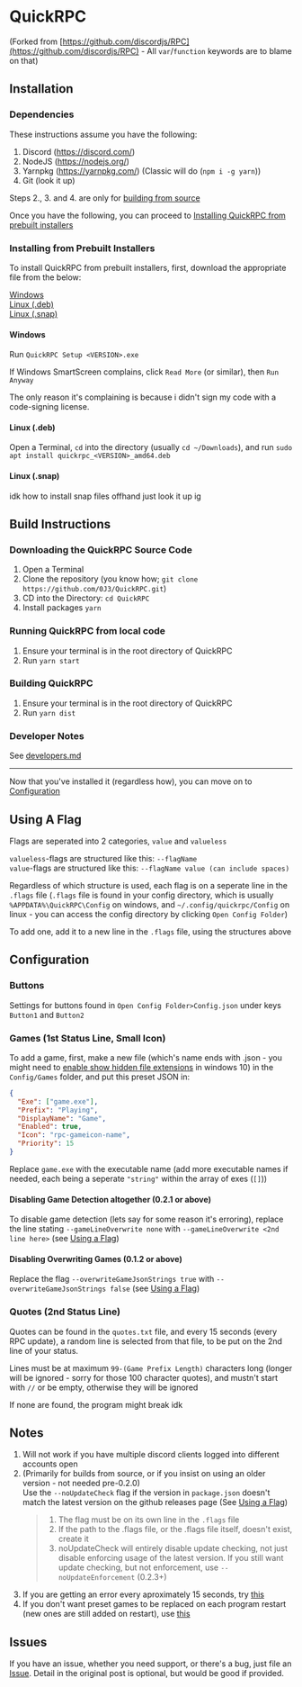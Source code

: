 # QuickRPC

(Forked from [https://github.com/discordjs/RPC](https://github.com/discordjs/RPC) - All `var`/`function` keywords are to blame on that)<br/>

## Installation

### Dependencies

These instructions assume you have the following:

1. Discord (https://discord.com/)
2. NodeJS (https://nodejs.org/)
3. Yarnpkg (https://yarnpkg.com/) (Classic will do (`npm i -g yarn`))
4. Git (look it up)

Steps 2., 3. and 4. are only for [building from source](#build-instructions)

Once you have the following, you can proceed to [Installing QuickRPC from prebuilt installers](#installing-from-prebuilt-installers)

### Installing from Prebuilt Installers

To install QuickRPC from prebuilt installers, first, download the appropriate file from the below:

[Windows](https://quickrpc.nora.lgbt/download?platform=win)<br/>
[Linux (.deb)](https://quickrpc.nora.lgbt/download?platform=deb)<br/>
[Linux (.snap)](https://quickrpc.nora.lgbt/download?platform=snap)<br/>

#### Windows

Run `QuickRPC Setup <VERSION>.exe`

If Windows SmartScreen complains, click `Read More` (or similar), then `Run Anyway`

The only reason it's complaining is because i didn't sign my code with a code-signing license.

#### Linux (.deb)

Open a Terminal, `cd` into the directory (usually `cd ~/Downloads`), and run `sudo apt install quickrpc_<VERSION>_amd64.deb`

#### Linux (.snap)

idk how to install snap files offhand just look it up ig

## Build Instructions

### Downloading the QuickRPC Source Code

1. Open a Terminal
2. Clone the repository (you know how; `git clone https://github.com/0J3/QuickRPC.git`)
3. CD into the Directory: `cd QuickRPC`
4. Install packages `yarn`

### Running QuickRPC from local code

1. Ensure your terminal is in the root directory of QuickRPC
2. Run `yarn start`

### Building QuickRPC

1. Ensure your terminal is in the root directory of QuickRPC
2. Run `yarn dist`

### Developer Notes
See [developers.md](/developers.md)

---

Now that you've installed it (regardless how), you can move on to [Configuration](#configuration)

## Using A Flag

Flags are seperated into 2 categories, `value` and `valueless`

`valueless`-flags are structured like this: `--flagName`<br/>
`value`-flags are structured like this: `--flagName value (can include spaces)`

Regardless of which structure is used, each flag is on a seperate line in the `.flags` file (`.flags` file is found in your config directory, which is usually `%APPDATA%\QuickRPC\Config` on windows, and `~/.config/quickrpc/Config` on linux - you can access the config directory by clicking `Open Config Folder`)

To add one, add it to a new line in the `.flags` file, using the structures above

## Configuration

### Buttons

Settings for buttons found in `Open Config Folder>Config.json` under keys `Button1` and `Button2`

### Games (1st Status Line, Small Icon)

To add a game, first, make a new file (which's name ends with .json - you might need to [enable show hidden file extensions](https://fileinfo.com/help/windows_10_show_file_extensions) in windows 10) in the `Config/Games` folder, and put this preset JSON in:

```json
{
  "Exe": ["game.exe"],
  "Prefix": "Playing",
  "DisplayName": "Game",
  "Enabled": true,
  "Icon": "rpc-gameicon-name",
  "Priority": 15
}
```

Replace `game.exe` with the executable name (add more executable names if needed, each being a seperate `"string"` within the array of exes (`[]`))

#### Disabling Game Detection altogether (0.2.1 or above)

To disable game detection (lets say for some reason it's erroring), replace the line stating `--gameLineOverwrite none` with `--gameLineOverwrite <2nd line here>` (see [Using a Flag](#using-a-flag))

#### Disabling Overwriting Games (0.1.2 or above)

Replace the flag `--overwriteGameJsonStrings true` with `--overwriteGameJsonStrings false` (see [Using a Flag](#using-a-flag))

### Quotes (2nd Status Line)

Quotes can be found in the `quotes.txt` file, and every 15 seconds (every RPC update), a random line is selected from that file, to be put on the 2nd line of your status.

Lines must be at maximum `99-(Game Prefix Length)` characters long (longer will be ignored - sorry for those 100 character quotes), and mustn't start with `//` or be empty, otherwise they will be ignored

If none are found, the program might break idk

## Notes

1. Will not work if you have multiple discord clients logged into different accounts open
2. (Primarily for builds from source, or if you insist on using an older version - not needed pre-0.2.0)<br/>Use the `--noUpdateCheck` flag if the version in `package.json` doesn't match the latest version on the github releases page (See [Using a Flag](#using-a-flag))<br/>
   > 1. The flag must be on its own line in the `.flags` file
   > 2. If the path to the .flags file, or the .flags file itself, doesn't exist, create it
   > 3. noUpdateCheck will entirely disable update checking, not just disable enforcing usage of the latest version.
   >   If you still want update checking, but not enforcement, use `--noUpdateEnforcement` (0.2.3+)
3. If you are getting an error every aproximately 15 seconds, try [this](#disabling-game-detection-altogether-021-or-above)
4. If you don't want preset games to be replaced on each program restart (new ones are still added on restart), use [this](#disabling-overwriting-games-012-or-above)

## Issues

If you have an issue, whether you need support, or there's a bug, just file an [Issue](https://github.com/0J3/QuickRPC/issues/new). Detail in the original post is optional, but would be good if provided.


